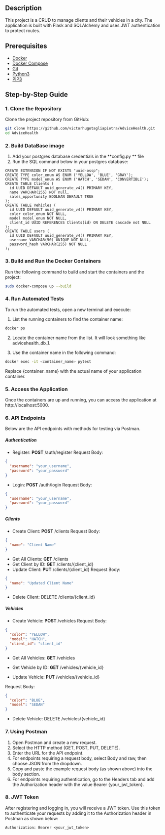 ## Description

This project is a CRUD to manage clients and their vehicles in a city. The application is built with Flask and SQLAlchemy and uses JWT authentication to protect routes.

## Prerequisites

- [Docker](https://docs.docker.com/engine/install/)
- [Docker Compose](https://docs.docker.com/compose/install/)
- [Git](https://git-scm.com/book/en/v2/Getting-Started-Installing-Git)
- [Python3](https://www.python.org/downloads/)
- [PIP3](https://www.python.org/downloads/)

## Step-by-Step Guide

### 1. Clone the Repository

Clone the project repository from GitHub:

```sh
git clone https://github.com/victorhugotagliapietra/AdviceHealth.git
cd AdviceHealth
```

### 2. Build DataBase image

1. Add your postgres database credentials in the **config.py ** file
2. Run the SQL command below in your postgres database:

```
CREATE EXTENSION IF NOT EXISTS "uuid-ossp";
CREATE TYPE color_enum AS ENUM ('YELLOW', 'BLUE', 'GRAY');
CREATE TYPE model_enum AS ENUM ('HATCH', 'SEDAN', 'CONVERTIBLE');
CREATE TABLE Clients (
  id UUID DEFAULT uuid_generate_v4() PRIMARY KEY,
  name VARCHAR(255) NOT null,
  sales_opportunity BOOLEAN DEFAULT TRUE
);
CREATE TABLE Vehicles (
  id UUID DEFAULT uuid_generate_v4() PRIMARY KEY,
  color color_enum NOT NULL,
  model model_enum NOT NULL,
  client_id UUID REFERENCES Clients(id) ON DELETE cascade not NULL
);
CREATE TABLE users (
  id UUID DEFAULT uuid_generate_v4() PRIMARY KEY,
  username VARCHAR(50) UNIQUE NOT NULL,
  password_hash VARCHAR(255) NOT NULL
);
```

### 3. Build and Run the Docker Containers

Run the following command to build and start the containers and the project:

```sh
sudo docker-compose up --build
```

### 4. Run Automated Tests

To run the automated tests, open a new terminal and execute:

1. List the running containers to find the container name:

```sh
docker ps
```

2. Locate the container name from the list. It will look something like advicehealth_db_1.

3. Use the container name in the following command:

```sh
docker exec -it <container_name> pytest
```

Replace {container_name} with the actual name of your application container.

### 5. Access the Application

Once the containers are up and running, you can access the application at http://localhost:5000.

### 6. API Endpoints

Below are the API endpoints with methods for testing via Postman.

##### Authentication

- Register: **POST** /auth/register
  Request Body:

```json
{
  "username": "your_username",
  "password": "your_password"
}
```

- Login: **POST** /auth/login
  Request Body:

```json
{
  "username": "your_username",
  "password": "your_password"
}
```

##### Clients

- Create Client: **POST** /clients
  Request Body:

```json
{
  "name": "Client Name"
}
```

- Get All Clients: **GET** /clients
- Get Client by ID: **GET** /clients/{client_id}
- Update Client: **PUT** /clients/{client_id}
  Request Body:

```json
{
  "name": "Updated Client Name"
}
```

- Delete Client: DELETE /clients/{client_id}

##### Vehicles

- Create Vehicle: **POST** /vehicles
  Request Body:

```json
{
  "color": "YELLOW",
  "model": "HATCH",
  "client_id": "client_id"
}
```

- Get All Vehicles: **GET** /vehicles

- Get Vehicle by ID: **GET** /vehicles/{vehicle_id}

- Update Vehicle: **PUT** /vehicles/{vehicle_id}

Request Body:

```json
{
  "color": "BLUE",
  "model": "SEDAN"
}
```

- Delete Vehicle: DELETE /vehicles/{vehicle_id}

### 7. Using Postman

1. Open Postman and create a new request.
2. Select the HTTP method (GET, POST, PUT, DELETE).
3. Enter the URL for the API endpoint.
4. For endpoints requiring a request body, select Body and raw, then choose JSON from the dropdown.
5. Copy and paste the example request body (as shown above) into the body section.
6. For endpoints requiring authentication, go to the Headers tab and add the Authorization header with the value Bearer {your_jwt_token}.

### 8. JWT Token

After registering and logging in, you will receive a JWT token. Use this token to authenticate your requests by adding it to the Authorization header in Postman as shown below:

```http
Authorization: Bearer <your_jwt_token>
```
